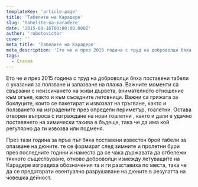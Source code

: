 ```yaml
---
templateKey: 'article-page'
title: 'Табелите на Карадере'
slug: 'tabelite-na-karadere'
date: '2015-08-16T00:00:00.000Z'
author: 'robotovictor'
cover: ''
meta_title: 'Табелите на Карадере'
meta_description: 'Ето че и през 2015 година с труд на доброволци бяха поставени табели с указания за ползване и запазване на плажа.'
tags:
  - Статия
---
```


Ето че и през 2015 година с труд на доброволци бяха поставени табели с указания за ползване и запазване на плажа. Важните моменти са свързани с неизсичането на живи дървета, внимателното отношение към огъня, както и към съседните летовници. Важни са грижата за боклуците, които се пакетират и извозват на тръгване, както и ползването на изградените през определн периметър, тоалетни. Остава отворен въпроса с изграждане на нови тоалетни , както и дали е удачно поставянето на химически такива в бъдеще, така че да има кой регулярно да ги извозва или подменя.

През тази година за пръв път бяха поставени известен брой табели за опазване на дюните. те се формират след зимните и пролетни бури през последните години и наместо да се чака държавата да отбележи тяхното съществуване, отново доброволци измежду летуващите на Карадере изградиха обозначения та и ги разставиха по места, така че да се предотврати евентуално разрушаване на дюните в резулатта на човешка дейност.
